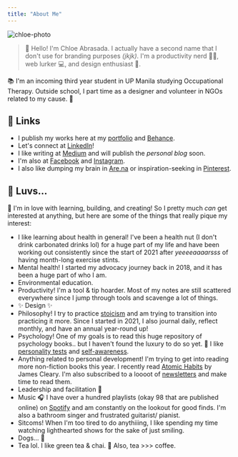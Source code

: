 ```yaml
---
title: "About Me"
---
```


![chloe-photo](/notes/photos/chloe-about.png)

> 👋 Hello! I'm Chloe Abrasada. I actually have a second name that I don't use for branding purposes *(jkjk)*. I'm a productivity nerd 👩‍🏫, web lurker 💻, and design enthusiast 🎨.

📚 I'm an incoming third year student in UP Manila studying Occupational Therapy. Outside school, I part time as a designer and volunteer in NGOs related to my cause. 🍃

## 🔗 Links
- I publish my works here at my [portfolio](https://chloeabrasada.online/) and [Behance](https://www.behance.net/chloeabrasada).
- Let's connect at [LinkedIn](https://www.linkedin.com/in/chloeabrasada)!
- I like writing at [Medium](https://chloeabrasada.medium.com/) and will publish the *personal blog* soon.
- I'm also at [Facebook](https://www.facebook.com/chloeabrasada/) and [Instagram](https://www.instagram.com/chloeabrasada).
- I also like dumping my brain in [Are.na](https://www.are.na/chloe-abrasada) or inspiration-seeking in [Pinterest](https://www.pinterest.ph/chloeabrasada).

## 🍉 Luvs...

🥳 I'm in love with learning, building, and creating! So I pretty much *can* get interested at anything, but here are some of the things that really pique my interest:

- I like learning about health in general! I've been a health nut (I don't drink carbonated drinks lol) for a huge part of my life and have been working out consistently since the start of 2021 after *yeeeeaaaarsss* of having month-long exercise stints.
- Mental health! I started my advocacy journey back in 2018, and it has been a huge part of who I am.
- Environmental education.
- Productivity! I'm a tool & tip hoarder. Most of my notes are still scattered everywhere since I jump through tools and scavenge a lot of things.
- ✨ Design ✨
- Philosophy! I try to practice [stoicism](moc/stoicism.md) and am trying to transition into practicing it more. Since I started in 2021, I also journal daily, reflect monthly, and have an annual year-round up!
- Psychology! One of my goals is to read this huge repository of psychology books.. but I haven't found the luxury to do so yet. 💭 I like [personality tests](notes/perdev/mh/self-awareness/tests.md) and [self-awareness](notes/perdev/mh/self-awareness.md).
- Anything related to personal development! I'm trying to get into reading more non-fiction books this year. I recently read [Atomic Habits](notes/sources/books.md) by James Cleary. I'm also subscribed to a loooot of [newsletters](notes/sources/newsletters.md) and make time to read them.
- Leadership and facilitation 👥
- Music 🎧 I have over a hundred playlists (okay 98 that are published online) on [Spotify](https://open.spotify.com/user/chloeabrasada) and am constantly on the lookout for good finds. I'm also a bathroom singer and frustrated guitarist/ pianist.
- Sitcoms! When I'm too tired to do anythiiing, I like spending my time watching lighthearted shows for the sake of just smiling.
- Dogs... 🐶
- Tea lol. I like green tea & chai. 🍵 Also, tea >>> coffee.